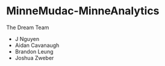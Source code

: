 # MinneMudac-MinneAnalytics
The Dream Team
* J Nguyen
* Aidan Cavanaugh
* Brandon Leung
* Joshua Zweber
